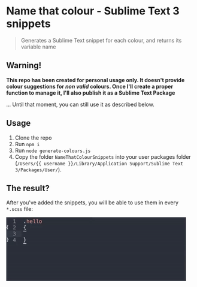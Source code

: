 # Name that colour - Sublime Text 3 snippets

> Generates a Sublime Text snippet for each colour, and returns its variable name

## Warning!

**This repo has been created for personal usage only. It doesn't provide colour suggestions for *non valid* colours. Once I'll create a proper function to manage it, I'll also publish it as a Sublime Text Package**

... Until that moment, you can still use it as described below.

## Usage

1. Clone the repo
2. Run `npm i`
3. Run `node generate-colours.js`
4. Copy the folder `NameThatColourSnippets` into your user packages folder (`/Users/{{ username }}/Library/Application Support/Sublime Text 3/Packages/User/`).

## The result?

After you've added the snippets, you will be able to use them in every `*.scss` file:

![Package result](https://github.com/alexcanessa/name-that-colour-st3-snippets/raw/master/name-that-colour.gif)

